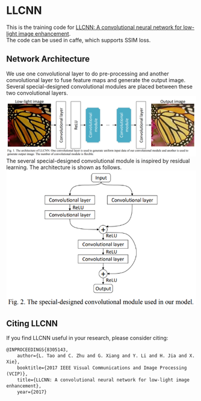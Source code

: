 # LLCNN
This is the training code for [LLCNN: A convolutional neural network for low-light image enhancement](https://ieeexplore.ieee.org/abstract/document/8305143).   
The code can be used in caffe, which supports SSIM loss. 

## Network Architecture 
We use one convolutional layer to do pre-processing and another convolutional layer to fuse feature maps and generate the output image. Several special-designed convolutional modules are placed between these two convolutional layers.
![image](./img/network.PNG)   
The several special-designed convolutional module is inspired by residual learning. The architecture is shown as follows.   
![image](./img/module.PNG)   

## Citing LLCNN
If you find LLCNN useful in your research, please consider citing:
```
@INPROCEEDINGS{8305143, 
    author={L. Tao and C. Zhu and G. Xiang and Y. Li and H. Jia and X. Xie}, 
	booktitle={2017 IEEE Visual Communications and Image Processing (VCIP)}, 
	title={LLCNN: A convolutional neural network for low-light image enhancement}, 
	year={2017}
```